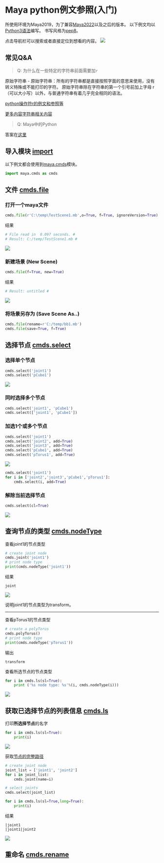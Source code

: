 # Maya python例文参照(入门)

所使用环境为Maya2019，为了兼容[Maya2022](https://knowledge.autodesk.com/zh-hans/support/maya/learn-explore/caas/CloudHelp/cloudhelp/2022/CHS/Maya-ReleaseNotes/files/Maya-ReleaseNotes-2022-release-notes-html-html.html)以及之后的版本。
以下例文均以[Python3语法](https://docs.python.org/zh-cn/3/whatsnew/3.0.html)编写。
书写风格为[pep8](https://peps.python.org/pep-0008/)。

点击导航栏可以搜索或者直接定位到想看的内容。
![](images/导航栏.png)

## 常见Q&A
> Q: 为什么在一些特定的字符串前面需要加`r`

原始字符串 - 原始字符串：所有的字符串都是直接按照字面的意思来使用，没有转义特殊或不能打印的字符。 原始字符串除在字符串的第一个引号前加上字母 r（可以大小写）以外，与普通字符串有着几乎完全相同的语法。

[python操作符r的例文和参照等](../python/resources/string.md#操作符r)

[更多内容字符串相关内容](https://www.runoob.com/python3/python3-string.html)

> Q: Maya中的Python

答案在[这里](https://knowledge.autodesk.com/zh-hans/support/maya/downloads/caas/CloudHelp/cloudhelp/2019/CHS/Maya-Scripting/files/GUID-C0F27A50-3DD6-454C-A4D1-9E3C44B3C990-htm.html)

## 导入模块 [import](https://docs.python.org/zh-cn/3/reference/import.html)
以下例文都会使用到[maya.cmds](https://help.autodesk.com/view/MAYAUL/2019/ENU/?guid=__Commands_index_html)模块。

```python
import maya.cmds as cmds
```

## 文件 [cmds.file](https://help.autodesk.com/cloudhelp/2019/ENU/Maya-Tech-Docs/Commands/file.html)

### 打开一个maya文件
```python
cmds.file(r'C:\temp\TestScene1.mb',o=True, f=True, ignoreVersion=True)
```
结果
```python
# File read in  0.097 seconds. # 
# Result: C:/temp/TestScene1.mb # 
```
![](images/file_open.gif)

### 新建场景 (New Scene)
```python
cmds.file(f=True, new=True)
```
结果
```python
# Result: untitled #
```
![](images/file_new.gif)


### 将场景另存为 (Save Scene As..)
```python
cmds.file(rename=r'C:/temp/bb1.mb')
cmds.file(save=True, f=True)
```

## 选择节点 [cmds.select](https://help.autodesk.com/cloudhelp/2020/CHS/Maya-Tech-Docs/CommandsPython/select.html)

### 选择单个节点
```python
cmds.select('joint1')
cmds.select('pCube1')
```

![](images/选择单个节点.gif)

### 同时选择多个节点
```python
cmds.select('joint1', 'pCube1')
cmds.select(['joint1', 'pCube1'])
```

### 加选1个或多个节点
```python
cmds.select('joint1')
cmds.select('joint2', add=True)
cmds.select('joint3', add=True)
cmds.select('pCube1', add=True)
cmds.select('pTorus1', add=True)
```
![](images/select加选.gif)

```python
cmds.select('joint1')
for i in ['joint2','joint3','pCube1','pTorus1']:
    cmds.select(i, add=True)
```

### 解除当前选择节点

```python
cmds.select(cl=True)
```
![](images/select解除选择.gif)


## 查询节点的类型 [cmds.nodeType](https://help.autodesk.com/cloudhelp/2020/CHS/Maya-Tech-Docs/CommandsPython/nodeType.html)

查看joint1的节点类型
```python
# create joint node
cmds.joint('joint1')
# print node type
print(cmds.nodeType('joint1'))
```
结果
```
joint
```
![](images/nodeType_joint1.gif)

说明joint1的节点类型为transform。

---

查看pTorus1的节点类型
```python
# create a polyTorus
cmds.polyTorus()
# print node type
print(cmds.nodeType('pTorus1'))
```
输出

```
transform
```

查看所选节点的节点类型
```python
for i in cmds.ls(sl=True):
    print ('%s node type: %s'%(i, cmds.nodeType(i)))
```
![](images/nodeType_lssl.gif)

## 获取已选择节点的列表信息 [cmds.ls](https://help.autodesk.com/cloudhelp/2020/CHS/Maya-Tech-Docs/CommandsPython/ls.html)

打印**所选择节点**的名字
```python
for i in cmds.ls(sl=True):
    print(i)
```
![](images/ls_sl.gif)

获取[节点的完整路径](https://knowledge.autodesk.com/zh-hans/support/maya/learn-explore/caas/CloudHelp/cloudhelp/2016/CHS/Maya/files/GUID-1AADB448-372A-4CA5-A350-5CD63E30F0E5-htm.html)
```python
# create joint node
joint_list = ['joint1', 'joint2']
for i in joint_list:
    cmds.joint(name=i)

# select joints
cmds.select(joint_list)

for i in cmds.ls(sl=True,long=True):
    print(i)
```
结果
```
|joint1
|joint1|joint2
```
![](images/ls_sllong.gif)

## 重命名 [cmds.rename](https://help.autodesk.com/cloudhelp/2019/ENU/Maya-Tech-Docs/CommandsPython/rename.html)